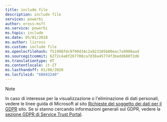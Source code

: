 ```yaml
---
title: include file
description: include file
services: powerbi
author: eross-msft
ms.service: powerbi
ms.topic: include
ms.date: 05/01/2018
ms.author: lizross
ms.custom: include file
ms.openlocfilehash: f51998fdc9799d34c2a923105b00eac7a9906aad
ms.sourcegitcommit: 6272c4a0f267708ca7d38a45774f3bedd680f2d6
ms.translationtype: HT
ms.contentlocale: it-IT
ms.lasthandoff: 01/06/2020
ms.locfileid: "68843240"
---
```

>[!Note]
>In caso di interesse per la visualizzazione o l'eliminazione di dati personali, vedere le linee guida di Microsoft al sito [Richieste del soggetto dei dati per il GDPR](https://docs.microsoft.com/microsoft-365/compliance/gdpr-dsr-windows) sito. Se si stanno cercando informazioni generali sul GDPR, vedere la [sezione GDPR di Service Trust Portal](https://servicetrust.microsoft.com/ViewPage/GDPRGetStarted).
